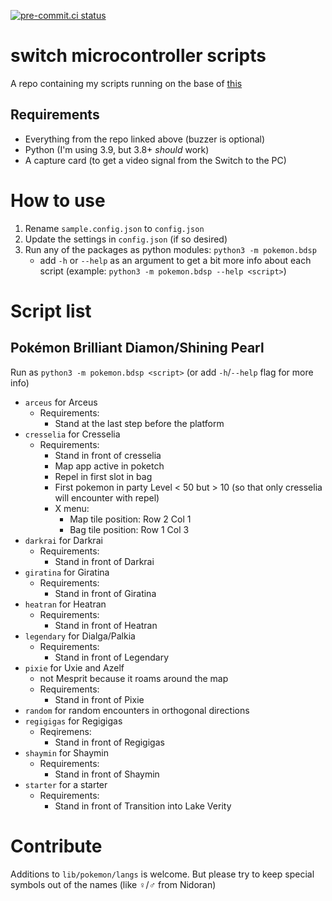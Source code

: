 [![pre-commit.ci status](https://results.pre-commit.ci/badge/github/niyrme/switch-microcontroller-scripts/main.svg)](https://results.pre-commit.ci/latest/github/niyrme/switch-microcontroller-scripts/main)

# switch microcontroller scripts

A repo containing my scripts running on the base of [this](https://github.com/asottile/switch-microcontroller)

## Requirements
- Everything from the repo linked above (buzzer is optional)
- Python (I'm using 3.9, but 3.8+ _should_ work)
- A capture card (to get a video signal from the Switch to the PC)


# How to use
1. Rename `sample.config.json` to `config.json`
2. Update the settings in `config.json` (if so desired)
3. Run any of the packages as python modules: `python3 -m pokemon.bdsp`
	- add `-h` or `--help` as an argument to get a bit more info about each script (example: `python3 -m pokemon.bdsp --help <script>`)


# Script list

## Pokémon Brilliant Diamon/Shining Pearl
Run as `python3 -m pokemon.bdsp <script>` (or add `-h`/`--help` flag for more info)
- `arceus` for Arceus
  - Requirements:
    - Stand at the last step before the platform
- `cresselia` for Cresselia
   - Requirements:
      - Stand in front of cresselia
      - Map app active in poketch
      - Repel in first slot in bag
      - First pokemon in party Level < 50 but > 10 (so that only cresselia will encounter with repel)
      - X menu:
         - Map tile position: Row 2 Col 1
         - Bag tile position: Row 1 Col 3
- `darkrai` for Darkrai
   - Requirements:
     - Stand in front of Darkrai
- `giratina` for Giratina
  - Requirements:
    - Stand in front of Giratina
- `heatran` for Heatran
  - Requirements:
    - Stand in front of Heatran
- `legendary` for Dialga/Palkia
   - Requirements:
     - Stand in front of Legendary
- `pixie` for Uxie and Azelf
   - not Mesprit because it roams around the map
   - Requirements:
     - Stand in front of Pixie
- `random` for random encounters in orthogonal directions
- `regigigas` for Regigigas
  - Reqiremens:
    - Stand in front of Regigigas
- `shaymin` for Shaymin
   - Requirements:
     - Stand in front of Shaymin
- `starter` for a starter
   - Requirements:
     - Stand in front of Transition into Lake Verity

# Contribute
Additions to `lib/pokemon/langs` is welcome. But please try to keep special symbols out of the names (like ♀/♂ from Nidoran)

